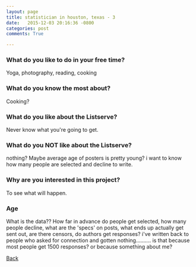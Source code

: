 ```yaml
---
layout: page
title: statistician in houston, texas - 3
date:   2015-12-03 20:16:36 -0800
categories: post
comments: True

---
```


### What do you like to do in your free time?
<p>Yoga, photography, reading, cooking</p>

### What do you know the most about?
<p>Cooking?</p>

### What do you like about the Listserve?
<p>Never know what you're going to get. </p>

### What do you NOT like about the Listserve?
<p>nothing? Maybe average age of posters is pretty young? i want to know how many people are selected and decline to write.</p>

### Why are you interested in this project?
<p>To see what will happen.</p>

### Age
<p>What is the data?? How far in advance do people get selected, how many people decline, what are the 'specs' on posts, what ends up actually get sent out, are there censors, do authors get responses? i've written back to people who asked for connection and gotten nothing.......... is that because most people get 1500 responses? or because something about me?</p>

[Back][1]

[1]: /home/responders/all